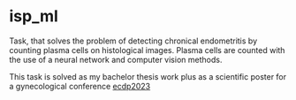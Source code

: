 # isp_ml
Task, that solves the problem of detecting chronical endometritis by counting plasma cells on histological images.
Plasma cells are counted with the use of a neural network and computer vision methods.

This task is solved as my bachelor thesis work plus as a scientific poster for a gynecological conference [ecdp2023](https://www.ecdp2023.org/)
